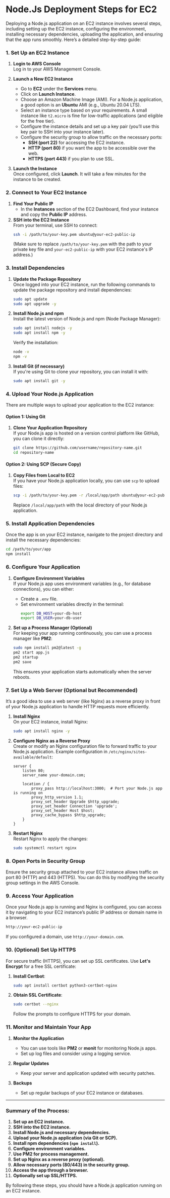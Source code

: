 # Node.Js Deployment Steps for EC2

Deploying a Node.js application on an EC2 instance involves several steps, including setting up the EC2 instance, configuring the environment, installing necessary dependencies, uploading the application, and ensuring that the app runs smoothly. Here’s a detailed step-by-step guide:

### **1. Set Up an EC2 Instance**

1. **Login to AWS Console**  
   Log in to your AWS Management Console.

2. **Launch a New EC2 Instance**

   - Go to **EC2** under the **Services** menu.
   - Click on **Launch Instance**.
   - Choose an Amazon Machine Image (AMI). For a Node.js application, a good option is an **Ubuntu** AMI (e.g., Ubuntu 20.04 LTS).
   - Select an instance type based on your requirements. A small instance like `t2.micro` is fine for low-traffic applications (and eligible for the free tier).
   - Configure the instance details and set up a key pair (you’ll use this key pair to SSH into your instance later).
   - Configure the security group to allow traffic on the necessary ports:
     - **SSH (port 22)** for accessing the EC2 instance.
     - **HTTP (port 80)** if you want the app to be accessible over the web.
     - **HTTPS (port 443)** if you plan to use SSL.

3. **Launch the Instance**  
   Once configured, click **Launch**. It will take a few minutes for the instance to be created.

### **2. Connect to Your EC2 Instance**

1. **Find Your Public IP**
   - In the **Instances** section of the EC2 Dashboard, find your instance and copy the **Public IP** address.
2. **SSH into the EC2 Instance**  
   From your terminal, use SSH to connect:
   ```bash
   ssh -i /path/to/your-key.pem ubuntu@your-ec2-public-ip
   ```
   (Make sure to replace `/path/to/your-key.pem` with the path to your private key file and `your-ec2-public-ip` with your EC2 instance's IP address.)

### **3. Install Dependencies**

1. **Update the Package Repository**  
   Once logged into your EC2 instance, run the following commands to update the package repository and install dependencies:

   ```bash
   sudo apt update
   sudo apt upgrade -y
   ```

2. **Install Node.js and npm**  
   Install the latest version of Node.js and npm (Node Package Manager):

   ```bash
   sudo apt install nodejs -y
   sudo apt install npm -y
   ```

   Verify the installation:

   ```bash
   node -v
   npm -v
   ```

3. **Install Git (if necessary)**  
   If you're using Git to clone your repository, you can install it with:
   ```bash
   sudo apt install git -y
   ```

### **4. Upload Your Node.js Application**

There are multiple ways to upload your application to the EC2 instance:

#### **Option 1: Using Git**

1. **Clone Your Application Repository**  
   If your Node.js app is hosted on a version control platform like GitHub, you can clone it directly:
   ```bash
   git clone https://github.com/username/repository-name.git
   cd repository-name
   ```

#### **Option 2: Using SCP (Secure Copy)**

1. **Copy Files from Local to EC2**  
   If you have your Node.js application locally, you can use `scp` to upload files:

   ```bash
   scp -i /path/to/your-key.pem -r /local/app/path ubuntu@your-ec2-public-ip:/home/ubuntu/app
   ```

   Replace `/local/app/path` with the local directory of your Node.js application.

### **5. Install Application Dependencies**

Once the app is on your EC2 instance, navigate to the project directory and install the necessary dependencies:

```bash
cd /path/to/your/app
npm install
```

### **6. Configure Your Application**

1. **Configure Environment Variables**  
   If your Node.js app uses environment variables (e.g., for database connections), you can either:

   - Create a `.env` file.
   - Set environment variables directly in the terminal:
     ```bash
     export DB_HOST=your-db-host
     export DB_USER=your-db-user
     ```

2. **Set up a Process Manager (Optional)**  
   For keeping your app running continuously, you can use a process manager like **PM2**:

   ```bash
   sudo npm install pm2@latest -g
   pm2 start app.js
   pm2 startup
   pm2 save
   ```

   This ensures your application starts automatically when the server reboots.

### **7. Set Up a Web Server (Optional but Recommended)**

It’s a good idea to use a web server (like Nginx) as a reverse proxy in front of your Node.js application to handle HTTP requests more efficiently.

1. **Install Nginx**  
   On your EC2 instance, install Nginx:

   ```bash
   sudo apt install nginx -y
   ```

2. **Configure Nginx as a Reverse Proxy**  
   Create or modify an Nginx configuration file to forward traffic to your Node.js application. Example configuration in `/etc/nginx/sites-available/default`:

   ```nginx
   server {
       listen 80;
       server_name your-domain.com;

       location / {
           proxy_pass http://localhost:3000;  # Port your Node.js app is running on
           proxy_http_version 1.1;
           proxy_set_header Upgrade $http_upgrade;
           proxy_set_header Connection 'upgrade';
           proxy_set_header Host $host;
           proxy_cache_bypass $http_upgrade;
       }
   }
   ```

3. **Restart Nginx**  
   Restart Nginx to apply the changes:
   ```bash
   sudo systemctl restart nginx
   ```

### **8. Open Ports in Security Group**

Ensure the security group attached to your EC2 instance allows traffic on port 80 (HTTP) and 443 (HTTPS). You can do this by modifying the security group settings in the AWS Console.

### **9. Access Your Application**

Once your Node.js app is running and Nginx is configured, you can access it by navigating to your EC2 instance’s public IP address or domain name in a browser.

```bash
http://your-ec2-public-ip
```

If you configured a domain, use `http://your-domain.com`.

### **10. (Optional) Set Up HTTPS**

For secure traffic (HTTPS), you can set up SSL certificates. Use **Let's Encrypt** for a free SSL certificate:

1. **Install Certbot**:

   ```bash
   sudo apt install certbot python3-certbot-nginx
   ```

2. **Obtain SSL Certificate**:

   ```bash
   sudo certbot --nginx
   ```

   Follow the prompts to configure HTTPS for your domain.

### **11. Monitor and Maintain Your App**

1. **Monitor the Application**

   - You can use tools like **PM2** or **monit** for monitoring Node.js apps.
   - Set up log files and consider using a logging service.

2. **Regular Updates**

   - Keep your server and application updated with security patches.

3. **Backups**
   - Set up regular backups of your EC2 instance or databases.

---

### Summary of the Process:

1. **Set up an EC2 instance.**
2. **SSH into the EC2 instance.**
3. **Install Node.js and necessary dependencies.**
4. **Upload your Node.js application (via Git or SCP).**
5. **Install npm dependencies (`npm install`).**
6. **Configure environment variables.**
7. **Use PM2 for process management.**
8. **Set up Nginx as a reverse proxy (optional).**
9. **Allow necessary ports (80/443) in the security group.**
10. **Access the app through a browser.**
11. **Optionally set up SSL/HTTPS.**

By following these steps, you should have a Node.js application running on an EC2 instance.
